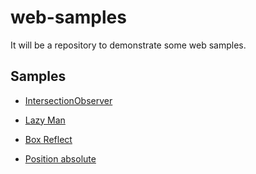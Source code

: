 # web-samples
It will be a repository to demonstrate some web samples.

## Samples

- [IntersectionObserver](https://github.com/JoeZheng2015/web-samples/tree/master/src/intersection_observer.html)
             
- [Lazy Man](https://github.com/JoeZheng2015/web-samples/tree/master/src/lazy_man)

- [Box Reflect](https://github.com/JoeZheng2015/web-samples/tree/master/src/box_reflect)

- [Position absolute](https://github.com/JoeZheng2015/web-samples/tree/master/src/position_absolute)